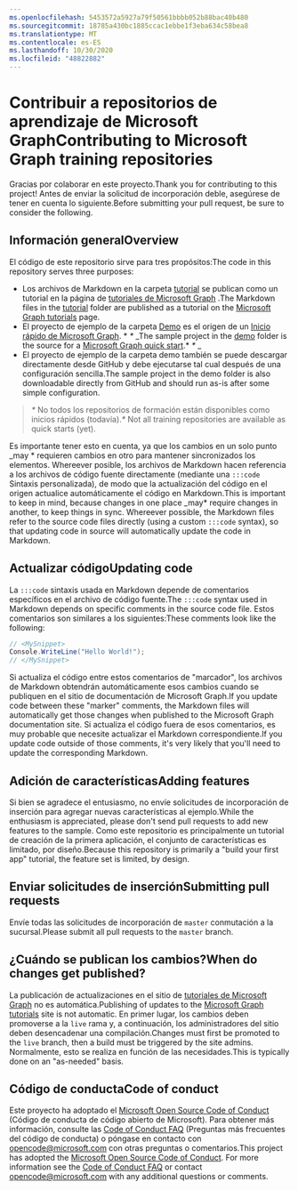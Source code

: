 ```yaml
---
ms.openlocfilehash: 5453572a5927a79f50561bbbb052b88bac40b480
ms.sourcegitcommit: 18785a430bc1885ccac1ebbe1f3eba634c58bea8
ms.translationtype: MT
ms.contentlocale: es-ES
ms.lasthandoff: 10/30/2020
ms.locfileid: "48822882"
---
```

# <a name="contributing-to-microsoft-graph-training-repositories"></a><span data-ttu-id="b5a44-101">Contribuir a repositorios de aprendizaje de Microsoft Graph</span><span class="sxs-lookup"><span data-stu-id="b5a44-101">Contributing to Microsoft Graph training repositories</span></span>

<span data-ttu-id="b5a44-102">Gracias por colaborar en este proyecto.</span><span class="sxs-lookup"><span data-stu-id="b5a44-102">Thank you for contributing to this project!</span></span> <span data-ttu-id="b5a44-103">Antes de enviar la solicitud de incorporación deble, asegúrese de tener en cuenta lo siguiente.</span><span class="sxs-lookup"><span data-stu-id="b5a44-103">Before submitting your pull request, be sure to consider the following.</span></span>

## <a name="overview"></a><span data-ttu-id="b5a44-104">Información general</span><span class="sxs-lookup"><span data-stu-id="b5a44-104">Overview</span></span>

<span data-ttu-id="b5a44-105">El código de este repositorio sirve para tres propósitos:</span><span class="sxs-lookup"><span data-stu-id="b5a44-105">The code in this repository serves three purposes:</span></span>

- <span data-ttu-id="b5a44-106">Los archivos de Markdown en la carpeta [tutorial](/tutorial) se publican como un tutorial en la página de [tutoriales de Microsoft Graph](https://docs.microsoft.com/graph/tutorials) .</span><span class="sxs-lookup"><span data-stu-id="b5a44-106">The Markdown files in the [tutorial](/tutorial) folder are published as a tutorial on the [Microsoft Graph tutorials](https://docs.microsoft.com/graph/tutorials) page.</span></span>
- <span data-ttu-id="b5a44-107">El proyecto de ejemplo de la carpeta [Demo](/demo) es el origen de un [Inicio rápido de Microsoft Graph](https://developer.microsoft.com/graph/quick-start). \* *\** _</span><span class="sxs-lookup"><span data-stu-id="b5a44-107">The sample project in the [demo](/demo) folder is the source for a [Microsoft Graph quick start](https://developer.microsoft.com/graph/quick-start).\* *\** _</span></span>
- <span data-ttu-id="b5a44-108">El proyecto de ejemplo de la carpeta demo también se puede descargar directamente desde GitHub y debe ejecutarse tal cual después de una configuración sencilla.</span><span class="sxs-lookup"><span data-stu-id="b5a44-108">The sample project in the demo folder is also downloadable directly from GitHub and should run as-is after some simple configuration.</span></span>

> <span data-ttu-id="b5a44-109">_*\**_ No todos los repositorios de formación están disponibles como inicios rápidos (todavía).</span><span class="sxs-lookup"><span data-stu-id="b5a44-109">_*\**_ Not all training repositories are available as quick starts (yet).</span></span>

<span data-ttu-id="b5a44-110">Es importante tener esto en cuenta, ya que los cambios en un solo punto _may \* requieren cambios en otro para mantener sincronizados los elementos. Whereever posible, los archivos de Markdown hacen referencia a los archivos de código fuente directamente (mediante una `:::code` Sintaxis personalizada), de modo que la actualización del código en el origen actualice automáticamente el código en Markdown.</span><span class="sxs-lookup"><span data-stu-id="b5a44-110">This is important to keep in mind, because changes in one place _may\* require changes in another, to keep things in sync. Whereever possible, the Markdown files refer to the source code files directly (using a custom `:::code` syntax), so that updating code in source will automatically update the code in Markdown.</span></span>

## <a name="updating-code"></a><span data-ttu-id="b5a44-111">Actualizar código</span><span class="sxs-lookup"><span data-stu-id="b5a44-111">Updating code</span></span>

<span data-ttu-id="b5a44-112">La `:::code` sintaxis usada en Markdown depende de comentarios específicos en el archivo de código fuente.</span><span class="sxs-lookup"><span data-stu-id="b5a44-112">The `:::code` syntax used in Markdown depends on specific comments in the source code file.</span></span> <span data-ttu-id="b5a44-113">Estos comentarios son similares a los siguientes:</span><span class="sxs-lookup"><span data-stu-id="b5a44-113">These comments look like the following:</span></span>

```csharp
// <MySnippet>
Console.WriteLine("Hello World!");
// </MySnippet>
```

<span data-ttu-id="b5a44-114">Si actualiza el código entre estos comentarios de "marcador", los archivos de Markdown obtendrán automáticamente esos cambios cuando se publiquen en el sitio de documentación de Microsoft Graph.</span><span class="sxs-lookup"><span data-stu-id="b5a44-114">If you update code between these "marker" comments, the Markdown files will automatically get those changes when published to the Microsoft Graph documentation site.</span></span> <span data-ttu-id="b5a44-115">Si actualiza el código fuera de esos comentarios, es muy probable que necesite actualizar el Markdown correspondiente.</span><span class="sxs-lookup"><span data-stu-id="b5a44-115">If you update code outside of those comments, it's very likely that you'll need to update the corresponding Markdown.</span></span>

## <a name="adding-features"></a><span data-ttu-id="b5a44-116">Adición de características</span><span class="sxs-lookup"><span data-stu-id="b5a44-116">Adding features</span></span>

<span data-ttu-id="b5a44-117">Si bien se agradece el entusiasmo, no envíe solicitudes de incorporación de inserción para agregar nuevas características al ejemplo.</span><span class="sxs-lookup"><span data-stu-id="b5a44-117">While the enthusiasm is appreciated, please don't send pull requests to add new features to the sample.</span></span> <span data-ttu-id="b5a44-118">Como este repositorio es principalmente un tutorial de creación de la primera aplicación, el conjunto de características es limitado, por diseño.</span><span class="sxs-lookup"><span data-stu-id="b5a44-118">Because this repository is primarily a "build your first app" tutorial, the feature set is limited, by design.</span></span>

## <a name="submitting-pull-requests"></a><span data-ttu-id="b5a44-119">Enviar solicitudes de inserción</span><span class="sxs-lookup"><span data-stu-id="b5a44-119">Submitting pull requests</span></span>

<span data-ttu-id="b5a44-120">Envíe todas las solicitudes de incorporación de `master` conmutación a la sucursal.</span><span class="sxs-lookup"><span data-stu-id="b5a44-120">Please submit all pull requests to the `master` branch.</span></span>

<!-- markdownlint-disable MD026 -->
## <a name="when-do-changes-get-published"></a><span data-ttu-id="b5a44-121">¿Cuándo se publican los cambios?</span><span class="sxs-lookup"><span data-stu-id="b5a44-121">When do changes get published?</span></span>

<span data-ttu-id="b5a44-122">La publicación de actualizaciones en el sitio de [tutoriales de Microsoft Graph](https://docs.microsoft.com/graph/tutorials) no es automática.</span><span class="sxs-lookup"><span data-stu-id="b5a44-122">Publishing of updates to the [Microsoft Graph tutorials](https://docs.microsoft.com/graph/tutorials) site is not automatic.</span></span> <span data-ttu-id="b5a44-123">En primer lugar, los cambios deben promoverse a la `live` rama y, a continuación, los administradores del sitio deben desencadenar una compilación.</span><span class="sxs-lookup"><span data-stu-id="b5a44-123">Changes must first be promoted to the `live` branch, then a build must be triggered by the site admins.</span></span> <span data-ttu-id="b5a44-124">Normalmente, esto se realiza en función de las necesidades.</span><span class="sxs-lookup"><span data-stu-id="b5a44-124">This is typically done on an "as-needed" basis.</span></span>

## <a name="code-of-conduct"></a><span data-ttu-id="b5a44-125">Código de conducta</span><span class="sxs-lookup"><span data-stu-id="b5a44-125">Code of conduct</span></span>

<span data-ttu-id="b5a44-p106">Este proyecto ha adoptado el [Microsoft Open Source Code of Conduct](https://opensource.microsoft.com/codeofconduct/) (Código de conducta de código abierto de Microsoft). Para obtener más información, consulte las [Code of Conduct FAQ](https://opensource.microsoft.com/codeofconduct/faq/) (Preguntas más frecuentes del código de conducta) o póngase en contacto con [opencode@microsoft.com](mailto:opencode@microsoft.com) con otras preguntas o comentarios.</span><span class="sxs-lookup"><span data-stu-id="b5a44-p106">This project has adopted the [Microsoft Open Source Code of Conduct](https://opensource.microsoft.com/codeofconduct/). For more information see the [Code of Conduct FAQ](https://opensource.microsoft.com/codeofconduct/faq/) or contact [opencode@microsoft.com](mailto:opencode@microsoft.com) with any additional questions or comments.</span></span>
